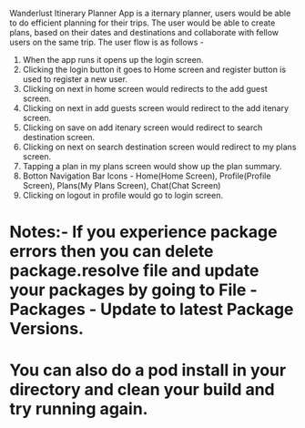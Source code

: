Wanderlust Itinerary Planner App is a iternary planner, users would be able to do efficient planning for their trips. The user would be able to create plans, based on their dates and destinations and collaborate with fellow users on the same trip. The user flow is as follows -

1) When the app runs it opens up the login screen.
2) Clicking the login button it goes to Home screen and register button is used to register a new user.
3) Clicking on next in home screen would redirects to the add guest screen.
4) Clicking on next in add guests screen would redirect to the add itenary screen.
5)  Clicking on save on add itenary screen would redirect to search destination screen.
6)  Clicking on next on search destination screen would redirect to my plans screen.
7)  Tapping a plan in my plans screen would show up the plan summary.
8)  Botton Navigation Bar Icons - Home(Home Screen), Profile(Profile Screen), Plans(My Plans Screen), Chat(Chat Screen)
9)  Clicking on logout in profile would go to login screen.


# Notes:- If you experience package errors then you can delete package.resolve file and update your packages by going to File - Packages - Update to latest Package Versions.
# You can also do a pod install in your directory and clean your build and try running again.
